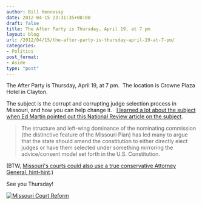 ```yaml
---
author: Bill Hennessy
date: 2012-04-15 23:31:35+00:00
draft: false
title: The After Party is Thursday, April 19, at 7 pm
layout: blog
url: /2012/04/15/the-after-party-is-thursday-april-19-at-7-pm/
categories:
- Politics
post_format:
- Aside
type: "post"
---
```


The After Party is Thursday, April 19, at 7 pm.  The location is Crowne Plaza Hotel in Clayton.

The subject is the corrupt and corrupting judge selection process in Missouri, and how you can help change it.   [I learned a lot about the subject when Ed Martin pointed out this National Review article on the subject](https://www.nationalreview.com/bench-memos/295813/other-news-missouri-trial-lawyers-still-strong-carrie-severino).


> The structure and left-wing dominance of the nominating commission (the distinctive feature of the Missouri Plan) has led many to argue that the state should amend the constitution to either directly elect judges or have them selected under something mirroring the advice/consent model set forth in the U.S. Constitution.


(BTW, [Missouri's courts could also use a true conservative Attorney General, hint-hint](https://edmartinformissouri.com/).)

See you Thursday!

[![Missouri Court Reform](https://ludicrite.files.wordpress.com/2012/04/court.png?w=300)
](https://ludicrite.files.wordpress.com/2012/04/court.png)
